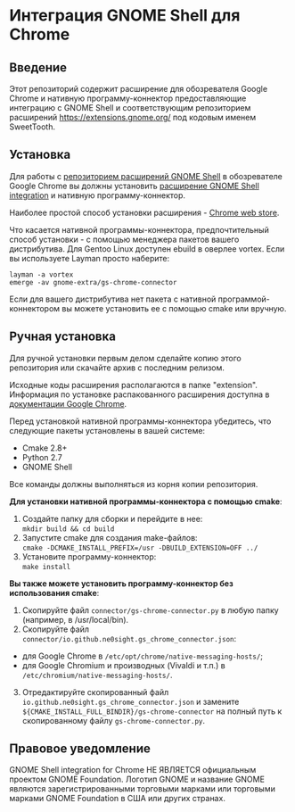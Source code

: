 Интеграция GNOME Shell для Chrome
============================================

Введение
------------

Этот репозиторий содержит расширение для обозревателя Google Chrome и нативную
программу-коннектор предоставляющие интеграцию с GNOME Shell и соответствующим
репозиторием расширений https://extensions.gnome.org/ под кодовым именем SweetTooth.

Установка
------------

Для работы с [репозиторием расширений GNOME Shell](https://extensions.gnome.org/) в обозревателе Google Chrome вы должны установить [расширение GNOME Shell integration](https://chrome.google.com/webstore/detail/gnome-shell-integration/gphhapmejobijbbhgpjhcjognlahblep) и нативную программу-коннектор.

Наиболее простой способ установки расширения - [Chrome web store](https://chrome.google.com/webstore/detail/gnome-shell-integration/gphhapmejobijbbhgpjhcjognlahblep).

Что касается нативной программы-коннектора, предпочтительный способ установки - с помощью менеджера пакетов вашего дистрибутива.
Для Gentoo Linux доступен ebuild в оверлее vortex. Если вы используете Layman просто наберите:
```
layman -a vortex
emerge -av gnome-extra/gs-chrome-connector
```
Если для вашего дистрибутива нет пакета с нативной программой-коннектором вы можете установить ее с помощью cmake или вручную.

Ручная установка
------------

Для ручной установки первым делом сделайте копию этого репозитория или скачайте архив с последним релизом.

Исходные коды расширения располагаются в папке "extension". Информация по установке распакованного расширения доступна в [документации Google Chrome](https://developer.chrome.com/extensions/getstarted#unpacked).

Перед установкой нативной программы-коннектора убедитесь, что следующие пакеты установлены в вашей системе:
* Cmake 2.8+
* Python 2.7
* GNOME Shell

Все команды должны выполняться из корня копии репозитория.

**Для установки нативной программы-коннектора с помощью cmake**:

1. Создайте папку для сборки и перейдите в нее:  
`mkdir build && cd build`
2. Запустите cmake для создания make-файлов:  
`cmake -DCMAKE_INSTALL_PREFIX=/usr -DBUILD_EXTENSION=OFF ../`
3. Установите программу-коннектор:  
`make install`

**Вы также можете установить программу-коннектор без использования cmake**:

1. Скопируйте файл `connector/gs-chrome-connector.py` в любую папку (например, в /usr/local/bin).
2. Скопируйте файл `connector/io.github.ne0sight.gs_chrome_connector.json`:
  * для Google Chrome в `/etc/opt/chrome/native-messaging-hosts/`;
  * для Google Chromium и производных (Vivaldi и т.п.) в `/etc/chromium/native-messaging-hosts/`.
3. Отредактируйте скопированный файл `io.github.ne0sight.gs_chrome_connector.json` и замените `${CMAKE_INSTALL_FULL_BINDIR}/gs-chrome-connector` на полный путь к скопированному файлу `gs-chrome-connector.py`.

Правовое уведомление
------------

GNOME Shell integration for Chrome НЕ ЯВЛЯЕТСЯ официальным проектом GNOME Foundation.
Логотип GNOME и название GNOME являются зарегистрированными торговыми марками или торговыми марками GNOME Foundation в США или других странах.
